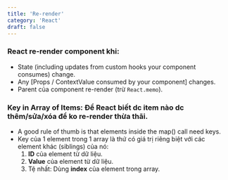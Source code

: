 ```yaml
---
title: 'Re-render'
category: 'React'
draft: false
---
```


### React re-render component khi:

- State (including updates from custom hooks your component consumes) change.
- Any [Props / ContextValue consumed by your component] changes.
- Parent của component re-render (trừ `React.memo`).

### Key in Array of Items: Để React biết dc item nào dc thêm/sửa/xóa để ko re-render thừa thãi.

- A good rule of thumb is that elements inside the map() call need keys.
- Key của 1 element trong 1 array là thứ có giá trị riêng biệt với các element khác (siblings) của nó:
  1. **ID** của element từ dữ liệu.
  2. **Value** của element từ dữ liệu.
  3. Tệ nhất: Dùng **index** của element trong array.
